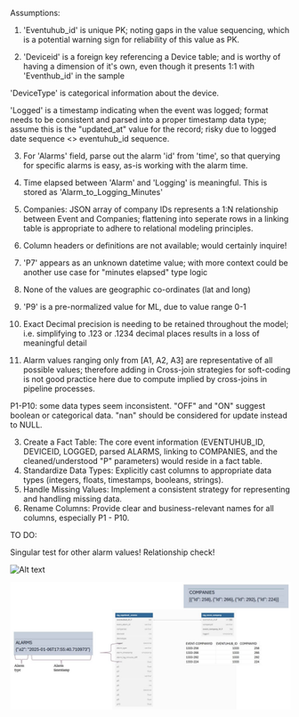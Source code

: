 Assumptions:


1. 'Eventuhub_id' is unique PK; noting gaps in the value sequencing, which is a potential warning sign for reliability of this value as PK.


2. 'Deviceid' is a foreign key referencing a Device table; and is worthy of having a dimension of it's own, even though it presents 1:1 with 'Eventhub_id' in the sample


'DeviceType' is categorical information about the device.


'Logged' is a timestamp indicating when the event was logged; format needs to be consistent and parsed into a proper timestamp data type; assume this is the "updated_at" value for the record; risky due to logged date sequence <>  eventuhub_id sequence.


3. For 'Alarms' field, parse out the alarm 'id' from 'time', so that querying for specific alarms is easy, as-is working with the alarm time.

 
4. Time elapsed between 'Alarm' and 'Logging' is meaningful. This is stored as 'Alarm_to_Logging_Minutes'


5. Companies: JSON array of company IDs represents a 1:N relationship between Event and Companies; flattening into seperate rows in a linking table is appropriate to adhere to relational modeling principles.

  
6. Column headers or definitions are not available; would certainly inquire!


7. 'P7' appears as an unknown datetime value; with more context could be another use case for "minutes elapsed" type logic


8. None of the values are geographic co-ordinates (lat and long)


9. 'P9' is a pre-normalized value for ML, due to value range 0-1


10. Exact Decimal precision is needing to be retained throughout the model; i.e. simplifying to .123 or .1234 decimal places results in a loss of meaningful detail


11. Alarm values ranging only from [A1, A2, A3]  are representative of all possible values; therefore adding in Cross-join strategies for soft-coding is not good practice here due to compute implied by cross-joins in pipeline processes.


P1-P10: some data types seem inconsistent. "OFF" and "ON" suggest boolean or categorical data. "nan" should be considered for update instead to NULL.


3. Create a Fact Table: The core event information (EVENTUHUB_ID, DEVICEID, LOGGED, parsed ALARMS, linking to COMPANIES, and the cleaned/understood "P" parameters) would reside in a fact table.
4. Standardize Data Types: Explicitly cast columns to appropriate data types (integers, floats, timestamps, booleans, strings).
5. Handle Missing Values: Implement a consistent strategy for representing and handling missing data.
6. Rename Columns: Provide clear and business-relevant names for all columns, especially P1 - P10.




TO DO:

Singular test for other alarm values!
Relationship check!


![Alt text](https://github.com/mallsup75/FanPy/blob/cope/DataModeling/wide-event-dag2.JPG)

![Alt text](https://github.com/mallsup75/FanPy/blob/cope/DataModeling/erd-data-modeling.JPG)
